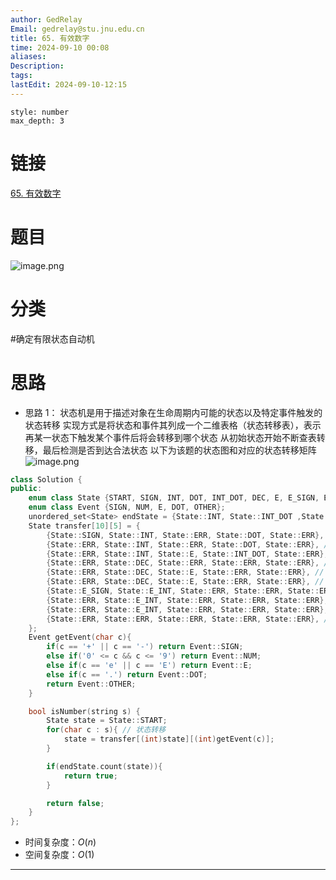 ```yaml
---
author: GedRelay
Email: gedrelay@stu.jnu.edu.cn
title: 65. 有效数字
time: 2024-09-10 00:08
aliases: 
Description: 
tags: 
lastEdit: 2024-09-10-12:15
---
```


```toc
style: number
max_depth: 3
```

# 链接
[65. 有效数字](https://leetcode.cn/problems/valid-number/) 

# 题目
![image.png](https://ged-pic-bed.oss-cn-guangzhou.aliyuncs.com/img/202409100008419.png)


# 分类
#确定有限状态自动机

# 思路
- 思路 1：
状态机是用于描述对象在生命周期内可能的状态以及特定事件触发的状态转移
实现方式是将状态和事件其列成一个二维表格（状态转移表），表示再某一状态下触发某个事件后将会转移到哪个状态
从初始状态开始不断查表转移，最后检测是否到达合法状态
以下为该题的状态图和对应的状态转移矩阵
![image.png](https://ged-pic-bed.oss-cn-guangzhou.aliyuncs.com/img/202409100009227.png)



```cpp
class Solution {
public:
    enum class State {START, SIGN, INT, DOT, INT_DOT, DEC, E, E_SIGN, E_INT, ERR};
    enum class Event {SIGN, NUM, E, DOT, OTHER};
    unordered_set<State> endState = {State::INT, State::INT_DOT ,State::DEC, State::E_INT};
    State transfer[10][5] = {
        {State::SIGN, State::INT, State::ERR, State::DOT, State::ERR}, // START
        {State::ERR, State::INT, State::ERR, State::DOT, State::ERR}, // SIGN
        {State::ERR, State::INT, State::E, State::INT_DOT, State::ERR}, // INT
        {State::ERR, State::DEC, State::ERR, State::ERR, State::ERR}, // DOT
        {State::ERR, State::DEC, State::E, State::ERR, State::ERR}, // INT_DOT
        {State::ERR, State::DEC, State::E, State::ERR, State::ERR}, // DEC
        {State::E_SIGN, State::E_INT, State::ERR, State::ERR, State::ERR}, // E
        {State::ERR, State::E_INT, State::ERR, State::ERR, State::ERR}, // E_SIGN
        {State::ERR, State::E_INT, State::ERR, State::ERR, State::ERR}, // E_INT
        {State::ERR, State::ERR, State::ERR, State::ERR, State::ERR}, // ERR
    };
    Event getEvent(char c){
        if(c == '+' || c == '-') return Event::SIGN;
        else if('0' <= c && c <= '9') return Event::NUM;
        else if(c == 'e' || c == 'E') return Event::E;
        else if(c == '.') return Event::DOT;
        return Event::OTHER;
    }

    bool isNumber(string s) {
        State state = State::START;
        for(char c : s){ // 状态转移
            state = transfer[(int)state][(int)getEvent(c)];
        }

        if(endState.count(state)){
            return true;
        }

        return false;
    }
};
```


- 时间复杂度：${O\left( n \right)  }$ 
- 空间复杂度：${O\left( 1 \right)  }$ 


---


